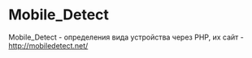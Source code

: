 # Mobile_Detect
Mobile_Detect - определения вида устройства через PHP, их сайт -  http://mobiledetect.net/


